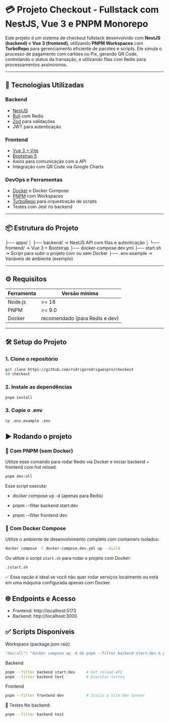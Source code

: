 # 💳 Projeto Checkout - Fullstack com NestJS, Vue 3 e PNPM Monorepo

Este projeto é um sistema de checkout fullstack desenvolvido com **NestJS (backend)** e **Vue 3 (frontend)**, utilizando **PNPM Workspaces** com **TurboRepo** para gerenciamento eficiente de pacotes e scripts. Ele simula o processo de pagamento com cartões ou Pix, gerando QR Code, controlando o status da transação, e utilizando filas com Redis para processamentos assíncronos.

---

## 🧰 Tecnologias Utilizadas

### Backend
- [NestJS](https://nestjs.com/)
- [Bull](https://docs.nestjs.com/techniques/queues) com Redis
- [Zod](https://zod.dev/) para validações
- JWT para autenticação

### Frontend
- [Vue 3 + Vite](https://vitejs.dev/)
- [Bootstrap 5](https://getbootstrap.com/)
- Axios para comunicação com a API
- Integração com QR Code via Google Charts

### DevOps e Ferramentas
- [Docker](https://www.docker.com/) e Docker Compose
- [PNPM](https://pnpm.io/) com Workspaces
- [TurboRepo](https://turbo.build/repo) para orquestração de scripts
- Testes com Jest no backend

---

## 📦 Estrutura do Projeto

├── apps/
│ ├── backend/ → NestJS API com filas e autenticação
│ └── frontend/ → Vue 3 + Bootstrap
├── docker-compose.dev.yml
├── start.sh → Script para subir o projeto com ou sem Docker
├── .env.example → Variáveis de ambiente (exemplo)


---

## ⚙️ Requisitos

| Ferramenta | Versão mínima |
|------------|----------------|
| Node.js    | >= 18          |
| PNPM       | >= 9.0         |
| Docker     | recomendado (para Redis e dev) |

---

## 🛠️ Setup do Projeto

### 1. Clone o repositório

```bash
git clone https://github.com/rodrigorodriguespro/checkout
cd checkout
```

### 2. Instale as dependências
```bash
pnpm install
```

### 3. Copie o .env
```bash
cp .env.example .env
```

## ▶️ Rodando o projeto

### 🔹 Com PNPM (sem Docker)

Utilize esse comando para rodar Redis via Docker e iniciar backend + frontend com hot reload:

```bash
pnpm dev:all
```

Esse script executa:

* docker compose up -d (apenas para Redis)

* pnpm --filter backend start:dev

* pnpm --filter frontend dev

### 🔹 Com Docker Compose

Utilize o ambiente de desenvolvimento completo com containers isolados:

```bash
docker compose -f docker-compose.dev.yml up --build
```

Ou utilize o script `start.sh` para rodar o projeto com Docker:

```bash
./start.sh
```

✅ Essa opção é ideal se você não quer rodar serviços localmente ou está em uma máquina configurada apenas com Docker.

## 🌐 Endpoints e Acesso

* Frontend: http://localhost:5173
* Backend: http://localhost:3000

## ✅ Scripts Disponíveis
Workspace (package.json raiz)

```bash
"dev:all": "docker compose up -d && pnpm --filter backend start:dev & pnpm --filter frontend dev",
```

Backend
```bash
pnpm --filter backend start:dev     # Hot reload API
pnpm --filter backend test          # Executar testes
```

Frontend
```bash
pnpm --filter frontend dev          # Inicia o Vite Dev Server
```

🧪 Testes
No backend:

```bash
pnpm --filter backend test
```